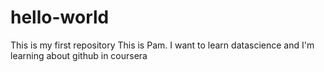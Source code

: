 # hello-world
This is my first repository
This is Pam. I want to learn datascience and I'm learning about github in coursera
